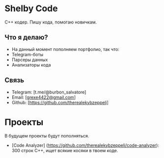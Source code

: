 # Shelby Code
С++ кодер. Пишу кода, помогаю новичкам.

## Что я делаю?
- На данный момент пополняем портфолио, так что:
- Telegram-боты
- Парсеры данных
- Анализаторы кода

## Связь
- Telegram: [t.me/@burbon_salvatore]
- Email: [grexe4422@gmail.com]
- Github: [https://github.com/therealekybzeppeli]

# Проекты
В будущем проекты будут пополняться.
- [Code Analyzer] (https://github.com/therealekybzeppeli/code-analyzer): 300 строк С++, ищет всякие косяки в твоем коде.
